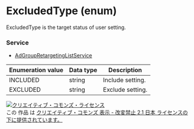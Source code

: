 # ExcludedType (enum)
ExcludedType is the target status of user setting.

### Service
+ [AdGroupRetargetingListService](./services/AdGroupRetargetingListService.md)

| Enumeration value | Data type | Description | 
|---|---|---|
| INCLUDED| string| Include setting. |
| EXCLUDED| string| Exclude setting. |

<a rel="license" href="http://creativecommons.org/licenses/by-nd/2.1/jp/"><img alt="クリエイティブ・コモンズ・ライセンス" style="border-width:0" src="https://i.creativecommons.org/l/by-nd/2.1/jp/88x31.png" /></a><br />この 作品 は <a rel="license" href="http://creativecommons.org/licenses/by-nd/2.1/jp/">クリエイティブ・コモンズ 表示 - 改変禁止 2.1 日本 ライセンスの下に提供されています。</a>
